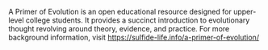 A Primer of Evolution is an open educational resource designed for upper-level college students. It provides a succinct introduction to evolutionary thought revolving around theory, evidence, and practice. For more background information, visit https://sulfide-life.info/a-primer-of-evolution/
